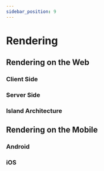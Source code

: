 ```yaml
---
sidebar_position: 9
---
```


# Rendering

## Rendering on the Web

### Client Side

### Server Side

### Island Architecture

## Rendering on the Mobile

### Android

### iOS

